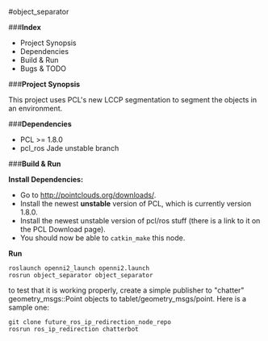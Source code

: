 #object_separator

###**Index**

- Project Synopsis
- Dependencies
- Build & Run
- Bugs & TODO


###**Project Synopsis**

This project uses PCL's new LCCP segmentation to segment the objects in an environment.


###**Dependencies**

- PCL >= 1.8.0
- pcl_ros Jade unstable branch

###**Build & Run**

**Install Dependencies:**
- Go to http://pointclouds.org/downloads/.
- Install the newest **unstable** version of PCL, which is currently version 1.8.0.
- Install the newest unstable version of pcl/ros stuff (there is a link to it on the PCL Download page).
- You should now be able to ```catkin_make``` this node.

**Run**
```
roslaunch openni2_launch openni2.launch
rosrun object_separator object_separator
```

to test that it is working properly, create a simple publisher to "chatter" geometry_msgs::Point objects to tablet/geometry_msgs/point.  Here is a sample one:
```
git clone future_ros_ip_redirection_node_repo
rosrun ros_ip_redirection chatterbot
```


